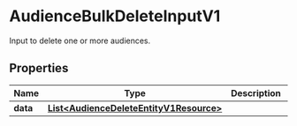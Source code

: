 

# AudienceBulkDeleteInputV1

Input to delete one or more audiences.

## Properties

| Name | Type | Description | Notes |
|------------ | ------------- | ------------- | -------------|
|**data** | [**List&lt;AudienceDeleteEntityV1Resource&gt;**](AudienceDeleteEntityV1Resource.md) |  |  [optional] |



